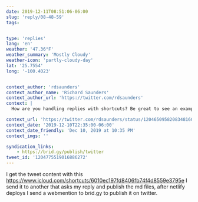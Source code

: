 ```yaml
---
date: 2019-12-11T08:51:06-06:00
slug: 'reply/08-48-59'
tags:


type: 'replies'
lang: 'en'
weather: '47.36°F'
weather_summary: 'Mostly Cloudy'
weather-icon: 'partly-cloudy-day'
lat: '25.7554'
long: '-100.4023'


context_author: 'rdsaunders'
context_author_name: 'Richard Saunders'
context_author_url: 'https://twitter.com/rdsaunders'
context: |
  How are you handling replies with shortcuts? Be great to see an example.

context_url: 'https://twitter.com/rdsaunders/status/1204650958208348160?s=12'
context_date: '2019-12-10T22:35:00-06:00'
context_date_friendly: 'Dec 10, 2019 at 10:35 PM'
context_imgs: ''

syndication_links:
    - https://brid.gy/publish/twitter
tweet_id: '1204775519016886272'
---
```

I get the tweet content with this https://www.icloud.com/shortcuts/6010ec197fd8406fb74f4d8559e3795e I send it to another that asks my reply and publish the md files, after netlify deploys I send a webmention to brid.gy to publish it on twitter.